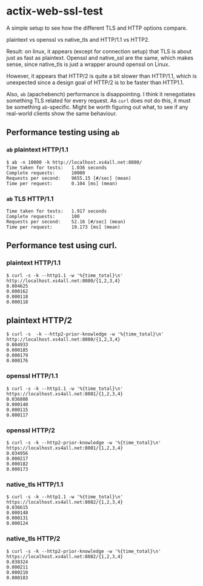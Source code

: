 # actix-web-ssl-test

A simple setup to see how the different TLS and HTTP options compare.

plaintext vs openssl vs native_tls and HTTP/1.1 vs HTTP2.

Result: on linux, it appears (except for connection setup) that TLS is about just as
fast as plaintext. Openssl and native_ssl are the same, which makes sense, since
native_tls is just a wrapper around openssl on Linux.

However, it appears that HTTP/2 is quite a bit slower than HTTP/1.1, which is
unexpected since a design goal of HTTP/2 is to be faster than HTTP1.1.

Also, `ab` (apachebench) performance is disappointing. I think it renegotiates something
TLS related for every request. As `curl` does not do this, it must be something `ab`-specific.
Might be worth figuring out what, to see if any real-world clients show the same behaviour.

## Performance testing using `ab`

### `ab` plaintext HTTP/1.1
```
$ ab -n 10000 -k http://localhost.xs4all.net:8080/
Time taken for tests:   1.036 seconds
Complete requests:      10000
Requests per second:    9655.15 [#/sec] (mean)
Time per request:       0.104 [ms] (mean)
```

### `ab` TLS HTTP/1.1
```
Time taken for tests:   1.917 seconds
Complete requests:      100
Requests per second:    52.16 [#/sec] (mean)
Time per request:       19.173 [ms] (mean)
```


## Performance test using curl.

### plaintext HTTP/1.1
```
$ curl -s -k --http1.1 -w '%{time_total}\n' http://localhost.xs4all.net:8080/{1,2,3,4}
0.004625
0.000162
0.000118
0.000118
```

## plaintext HTTP/2
```
$ curl -s  -k --http2-prior-knowledge -w '%{time_total}\n' http://localhost.xs4all.net:8080/{1,2,3,4}
0.004933
0.000185
0.000179
0.000176
```

### openssl HTTP/1.1
```
$ curl -s -k --http1.1 -w '%{time_total}\n' https://localhost.xs4all.net:8081/{1,2,3,4}
0.036808
0.000140
0.000115
0.000117
```

### openssl HTTP/2
```
$ curl -s -k --http2-prior-knowledge -w '%{time_total}\n' https://localhost.xs4all.net:8081/{1,2,3,4}
0.034956
0.000217
0.000182
0.000173
```

### native_tls HTTP/1.1
```
$ curl -s -k --http1.1 -w '%{time_total}\n' https://localhost.xs4all.net:8082/{1,2,3,4}
0.036615
0.000148
0.000131
0.000124
```

### native_tls HTTP/2
```
$ curl -s -k --http2-prior-knowledge -w '%{time_total}\n' https://localhost.xs4all.net:8082/{1,2,3,4}
0.038324
0.000211
0.000210
0.000183
```

